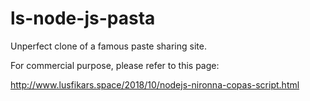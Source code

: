 # ls-node-js-pasta
Unperfect clone of a famous paste sharing site.

For commercial purpose, please refer to this page:

http://www.lusfikars.space/2018/10/nodejs-nironna-copas-script.html
